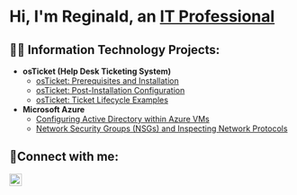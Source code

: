 <h1>Hi, I'm Reginald, an <a href="https://www.linkedin.com/in/reginald-walton-9748b726a/">IT Professional</a/h1>

<h2>👨‍💻 Information Technology Projects:</h2>

- <b>osTicket (Help Desk Ticketing System)</b>
  - [osTicket: Prerequisites and Installation](https://github.com/rwalton5398/osticket-prereqs)
  - [osTicket: Post-Installation Configuration](https://github.com/rwalton5398/osTicket-Post-Install-Configuration)
  - [osTicket: Ticket Lifecycle Examples](https://github.com/rwalton5398/Ticket-Lifecycle-)
- <b>Microsoft Azure</b>
  - [Configuring Active Directory within Azure VMs](https://github.com/rwalton5398/Configure-AD-within-Azure-VMs)
  - [Network Security Groups (NSGs) and Inspecting Network Protocols](https://github.com/rwalton5398/azure-network-protocols)

<h2>🤳Connect with me:</h2>

[<img align="left" alt="Josh | LinkedIn" width="22px" src="https://cdn.jsdelivr.net/npm/simple-icons@v3/icons/linkedin.svg" />][linkedin]

[linkedin]: https://linkedin.com/in/Josh
